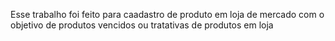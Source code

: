 Esse trabalho foi feito para caadastro de produto em loja de mercado com o objetivo de produtos vencidos ou tratativas de produtos em loja
